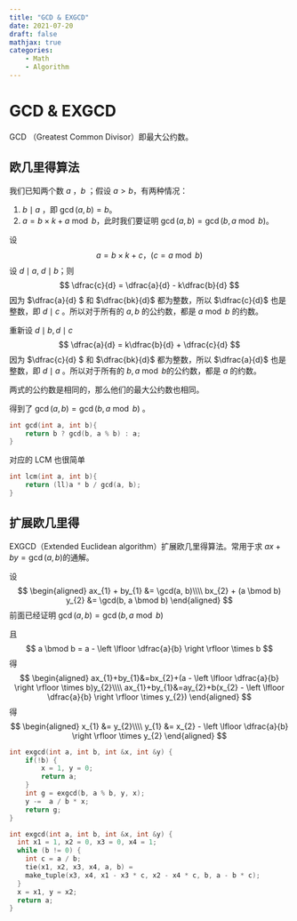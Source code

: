 ```yaml
---
title: "GCD & EXGCD"
date: 2021-07-20
draft: false
mathjax: true
categories:
    - Math
    - Algorithm
---
```

# GCD & EXGCD

GCD （Greatest Common Divisor）即最大公约数。

## 欧几里得算法

我们已知两个数 $a$ ，$b$ ；假设 $a > b$，有两种情况：

1. $b \mid a$​ ，即 $\gcd (a, b) = b$。
2. $a = b\times k + a\bmod b$​​​​​​ ，此时我们要证明 $\gcd(a, b) = \gcd(b, a\bmod b)$​​​​ 。

设 
$$
a = b\times k + c，(c = a \bmod b)
$$
设 $d \mid a,\ d\mid b$​​​ ；则
$$
\dfrac{c}{d} = \dfrac{a}{d} - k\dfrac{b}{d}
$$
因为 $\dfrac{a}{d} $​​  和 $\dfrac{bk}{d}$​​​ 都为整数，所以 $\dfrac{c}{d}$​​​ 也是整数，即 $d \mid c$​​ 。所以对于所有的  $a, b$​​​ 的公约数，都是 $a\bmod b$​​ 的约数。

重新设 $d \mid b, d \mid c$
$$
\dfrac{a}{d} = k\dfrac{b}{d} + \dfrac{c}{d}
$$
因为 $\dfrac{c}{d} $​​​​​​  和 $\dfrac{bk}{d}$​​​​​​ 都为整数，所以 $\dfrac{a}{d}$​​​​​​ 也是整数，即 $d \mid a$​​​​​​ 。所以对于所有的  $b, a \bmod b$​​ 的公约数，都是 $a$​​​​​​​ 的约数。

两式的公约数是相同的，那么他们的最大公约数也相同。

得到了 $\gcd(a, b) = \gcd(b, a\bmod b)$ 。

```cpp
int gcd(int a, int b){
    return b ? gcd(b, a % b) : a;
}
```

对应的 LCM 也很简单

```cpp
int lcm(int a, int b){
    return (ll)a * b / gcd(a, b);
}
```

## 扩展欧几里得

EXGCD（Extended Euclidean algorithm）扩展欧几里得算法。常用于求 $ax + by = \gcd(a, b)$​​​ 的通解。

设
$$
\begin{aligned}
ax_{1} + by_{1} &= \gcd(a, b)\\\\
bx_{2} + (a \bmod b) y_{2} &= \gcd(b, a \bmod b)
\end{aligned}
$$
前面已经证明  $\gcd(a, b) = \gcd(b, a\bmod b)$

且
$$
a \bmod b = a - \left \lfloor \dfrac{a}{b}  \right \rfloor \times b
$$
得
$$
\begin{aligned}
ax_{1}+by_{1}&=bx_{2}+(a - \left \lfloor \dfrac{a}{b} \right \rfloor \times b)y_{2}\\\\
ax_{1}+by_{1}&=ay_{2}+b(x_{2} - \left \lfloor \dfrac{a}{b} \right \rfloor \times y_{2}) 
\end{aligned}
$$
得
$$
\begin{aligned}
x_{1} &= y_{2}\\\\
y_{1} &= x_{2} - \left \lfloor \dfrac{a}{b} \right \rfloor \times y_{2}
\end{aligned}
$$

```cpp
int exgcd(int a, int b, int &x, int &y) {
    if(!b) {
        x = 1, y = 0;
        return a;
    }
    int g = exgcd(b, a % b, y, x);
    y -=  a / b * x;
    return g;
}

int exgcd(int a, int b, int &x, int &y) {
  int x1 = 1, x2 = 0, x3 = 0, x4 = 1;
  while (b != 0) {
    int c = a / b;
    tie(x1, x2, x3, x4, a, b) = 
    make_tuple(x3, x4, x1 - x3 * c, x2 - x4 * c, b, a - b * c);
  }
  x = x1, y = x2;
  return a;
}
```

